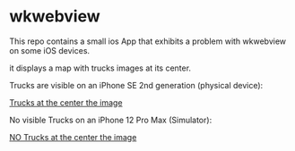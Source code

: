 # wkwebview

This repo contains a small ios App that exhibits a problem with wkwebview on some iOS devices.

it displays a map with trucks images at its center.

Trucks are visible on an iPhone SE 2nd generation (physical device):

[Trucks at the center the image]()

No visible Trucks on an iPhone 12 Pro Max (Simulator):

[NO Trucks at the center the image]()
